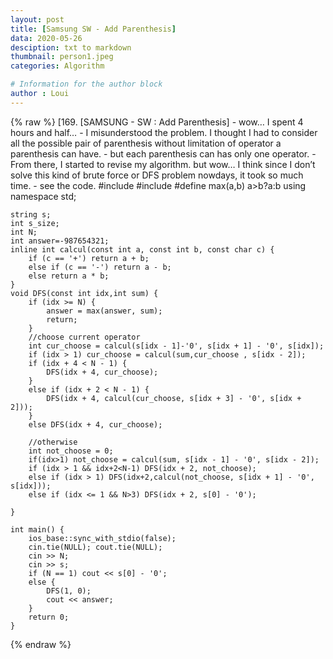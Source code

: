 ```yaml
---
layout: post
title: [Samsung SW - Add Parenthesis]
data: 2020-05-26
desciption: txt to markdown
thumbnail: person1.jpeg
categories: Algorithm

# Information for the author block
author : Loui
---
```


{% raw %}
	﻿[169. [SAMSUNG - SW : Add Parenthesis]
	- wow… I spent 4 hours and half…
	- I misunderstood the problem. I thought I had to consider all the possible pair of parenthesis without limitation of operator a parenthesis can have.
	- but each parenthesis can has only one operator.
	- From there, I started to revise my algorithm. but wow… I think since I don’t solve this kind of brute force or DFS problem nowdays, it took so much time.
	- see the code.
	#include<iostream>
	#include<string>
	#define max(a,b) a>b?a:b
	using namespace std;
	
	string s;
	int s_size;
	int N;
	int answer=-987654321;
	inline int calcul(const int a, const int b, const char c) {
		if (c == '+') return a + b;
		else if (c == '-') return a - b;
		else return a * b;
	}
	void DFS(const int idx,int sum) {
		if (idx >= N) {
			answer = max(answer, sum);
			return;
		} 
		//choose current operator
		int cur_choose = calcul(s[idx - 1]-'0', s[idx + 1] - '0', s[idx]);
		if (idx > 1) cur_choose = calcul(sum,cur_choose , s[idx - 2]);
		if (idx + 4 < N - 1) {
			DFS(idx + 4, cur_choose);
		}
		else if (idx + 2 < N - 1) {	
			DFS(idx + 4, calcul(cur_choose, s[idx + 3] - '0', s[idx + 2]));
		}
		else DFS(idx + 4, cur_choose);
	
		//otherwise
		int not_choose = 0;
		if(idx>1) not_choose = calcul(sum, s[idx - 1] - '0', s[idx - 2]);
		if (idx > 1 && idx+2<N-1) DFS(idx + 2, not_choose);
		else if (idx > 1) DFS(idx+2,calcul(not_choose, s[idx + 1] - '0', s[idx]));
		else if (idx <= 1 && N>3) DFS(idx + 2, s[0] - '0');
		
	}
	
	int main() {
		ios_base::sync_with_stdio(false);
		cin.tie(NULL); cout.tie(NULL);
		cin >> N;
		cin >> s;
		if (N == 1) cout << s[0] - '0';
		else {
			DFS(1, 0);
			cout << answer;
		} 
		return 0;
	}
	
	
	
{% endraw %}
